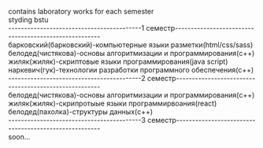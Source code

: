 contains laboratory works for each semester</br>
styding bstu </br>
------------------------------------------1 семестр------------------------------------------------------</br>
барковский(барковский)-компьютерные языки разметки(html/css/sass)</br>
белодед(чистякова)-основы алгоритмизации и программирования(c++)</br>
жиляк(жиляк)-скриптовые языки программирования(java script)</br>
наркевич(гук)-технологии разработки программного обеспечения(c++)</br>
------------------------------------------2 семестр------------------------------------------------------</br>
белодед(чистякова)-основы алгоритмизации и программирования(c++)</br>
жиляк(жиляк)-скрипротыые языки программирвоания(react)</br>
белодед(пахолка)-структуры данных(c++)</br>
------------------------------------------3 семестр------------------------------------------------------</br>
soon... </br>
